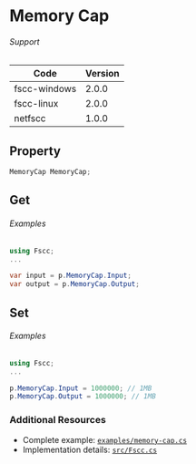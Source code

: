 # Memory Cap

###### Support
| Code  | Version |
| ----- | ------- |
| fscc-windows | 2.0.0 |
| fscc-linux | 2.0.0 |
| netfscc | 1.0.0 |


## Property
```c#
MemoryCap MemoryCap;
```


## Get
###### Examples
```c#
using Fscc;
...

var input = p.MemoryCap.Input;
var output = p.MemoryCap.Output;
```


## Set
###### Examples
```c#
using Fscc;
...

p.MemoryCap.Input = 1000000; // 1MB
p.MemoryCap.Output = 1000000; // 1MB
```


### Additional Resources
- Complete example: [`examples/memory-cap.cs`](../examples/memory-cap.cs)
- Implementation details: [`src/Fscc.cs`](../src/Fscc.cs)
